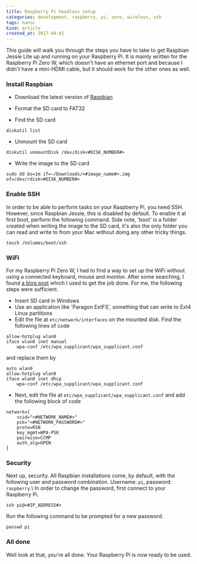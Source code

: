 ```yaml
---
title: Raspberry Pi headless setup
categories: development, raspberry, pi, zero, wireless, ssh
tags: nanoc
kind: article
created_at: 2017-04-01
---
```


<!-- preview_start -->

This guide will walk you through the steps you have to take to get Raspbian Jessie
Lite up and running on your Raspberry Pi. It is mainly written for the Raspberry
Pi Zero W, which doesn't have an ethernet port and because I didn't have a mini-HDMI
cable, but it should work for the other ones as well.

<!-- preview_end -->

### Install Raspbian

* Download the latest version of [Raspbian](https://www.raspberrypi.org/downloads/raspbian/ "Raspbian")

* Format the SD card to FAT32

* Find the SD card

~~~
diskutil list
~~~

* Unmount the SD card

~~~
diskutil unmountDisk /dev/disk<#DISK_NUMBER#>
~~~

* Write the image to the SD card

~~~
sudo dd bs=1m if=~/Downloads/<#image_name#>.img of=/dev/rdisk<#DISK_NUMBER#>
~~~


### Enable SSH

In order to be able to perform tasks on your Raspberry Pi, you need SSH. However, since
Raspbian Jessie, this is disabled by default. To enable it at first boot, perform the following
command. Side note, 'boot' is a folder created when writing the image to the SD card, it's also
the only folder you can read and write to from your Mac without doing any other
tricky things.

~~~
touch /Volumes/boot/ssh
~~~


### WiFi

For my Raspberry Pi Zero W, I had to find a way to set up the WiFi without using
a connected keyboard, mouse and monitor. After some searching, I found
[a blog post](https://davidmaitland.me/2015/12/raspberry-pi-zero-headless-setup/)
which I used to get the job done. For me, the following steps were sufficient.

* Insert SD card in Windows
* Use an application like 'Paragon ExtFS', something that can write to Ext4 Linux partitions
* Edit the file at `etc/network/interfaces` on the mounted disk. Find the following lines of code

~~~
allow-hotplug wlan0
iface wlan0 inet manual
    wpa-conf /etc/wpa_supplicant/wpa_supplicant.conf
~~~

and replace them by

~~~
auto wlan0
allow-hotplug wlan0
iface wlan0 inet dhcp
    wpa-conf /etc/wpa_supplicant/wpa_supplicant.conf
~~~

* Next, edit the file at `etc/wpa_supplicant/wpa_supplicant.conf` and add the following block of code

~~~
network={
    ssid="<#NETWORK_NAME#>"
    psk="<#NETWORK_PASSWORD#>"
    proto=RSN
    key_mgmt=WPA-PSK
    pairwise=CCMP
    auth_alg=OPEN
}
~~~

### Security

Next up, security. All Raspbian installations come, by default, with the following
user and password combination. Username: `pi`, password: `raspberry`.\\
In order to change the password, first connect to your Raspberry Pi.

~~~
ssh pi@<#IP_ADDRESS#>
~~~

Run the following command to be prompted for a new password.

~~~
passwd pi
~~~

<!-- ### Hostname

You can also change the hostname of the Raspberry Pi. This is the name you will see on your router in the list of connected devices through DHCP. To do this, enter the following command.

~~~
sudo hostname <#NEW_HOSTNAME#>
~~~

You'll have to reboot after this, otherwise sudo won't work anymore. -->

### All done

Well look at that, you're all done. Your Raspberry Pi is now ready to be used.

